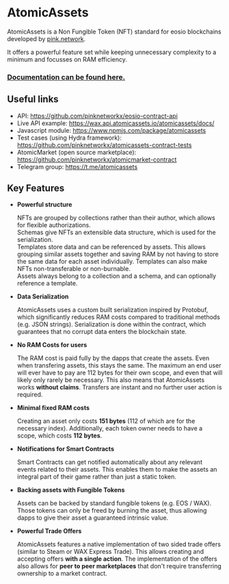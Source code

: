 # AtomicAssets
AtomicAssets is a Non Fungible Token (NFT) standard for eosio blockchains developed by [pink.network](https://pink.network).

It offers a powerful feature set while keeping unnecessary complexity to a minimum and focusses on RAM efficiency.

### [Documentation can be found here.](https://github.com/pinknetworkx/atomicassets-contracts/wiki)

## Useful links
- API: https://github.com/pinknetworkx/eosio-contract-api
- Live API example: https://wax.api.atomicassets.io/atomicassets/docs/
- Javascript module: https://www.npmjs.com/package/atomicassets
- Test cases (using Hydra framework): https://github.com/pinknetworkx/atomicassets-contract-tests
- AtomicMarket (open source marketplace): https://github.com/pinknetworkx/atomicmarket-contract
- Telegram group: https://t.me/atomicassets

## Key Features

- **Powerful structure**

	NFTs are grouped by collections rather than their author, which allows for flexible authorizations. \
	Schemas give NFTs an extensible data structure, which is used for the serialization. \
	Templates store data and can be referenced by assets. This allows grouping similar assets together and saving RAM by not having to store the same data for each asset individually. Templates can also make NFTs non-transferable or non-burnable. \
	Assets always belong to a collection and a schema, and can optionally reference a template.
	
- **Data Serialization**

	AtomicAssets uses a custom built serialization inspired by Protobuf, which significantly reduces RAM costs compared to traditional methods (e.g. JSON strings). Serialization is done within the contract, which guarantees that no corrupt data enters the blockchain state.
	
- **No RAM Costs for users**

	The RAM cost is paid fully by the dapps that create the assets. Even when transfering assets, this stays the same. The maximum an end user will ever have to pay are 112 bytes for their own scope, and even that will likely only rarely be necessary.
	This also means that AtomicAssets works **without claims**. Transfers are instant and no further user action is required.
	
- **Minimal fixed RAM costs**

	Creating an asset only costs **151 bytes** (112 of which are for the necessary index). Additionally, each token owner needs to have a scope, which costs **112 bytes**. 
	
- **Notifications for Smart Contracts**

	Smart Contracts can get notified automatically about any relevant events related to their assets. This enables them to make the assets an integral part of their game rather than just a static token.
	
- **Backing assets with Fungible Tokens**

	Assets can be backed by standard fungible tokens (e.g. EOS / WAX). Those tokens can only be freed by burning the asset, thus allowing dapps to give their asset a guaranteed intrinsic value.
	
- **Powerful Trade Offers**

	AtomicAssets features a native implementation of two sided trade offers (similar to Steam or WAX Express Trade). This allows creating and accepting offers **with a single action**.
	The implementation of the offers also allows for **peer to peer marketplaces** that don't require transferring ownership to a market contract.
